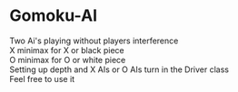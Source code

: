 # Gomoku-AI<br/>
Two Ai's playing without players interference<br/>
X minimax for X or black piece<br/>
O minimax for O or white piece<br/>
Setting up depth and X AIs or O AIs turn in the Driver class<br/>
Feel free to use it<br/>
